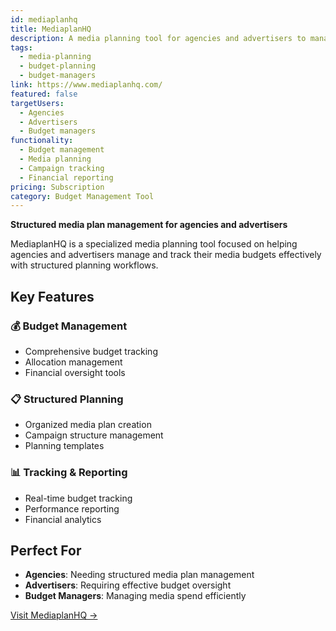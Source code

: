 ```yaml
---
id: mediaplanhq
title: MediaplanHQ
description: A media planning tool for agencies and advertisers to manage and track budgets effectively.
tags:
  - media-planning
  - budget-planning
  - budget-managers
link: https://www.mediaplanhq.com/
featured: false
targetUsers:
  - Agencies
  - Advertisers
  - Budget managers
functionality:
  - Budget management
  - Media planning
  - Campaign tracking
  - Financial reporting
pricing: Subscription
category: Budget Management Tool
---
```


**Structured media plan management for agencies and advertisers**

MediaplanHQ is a specialized media planning tool focused on helping agencies and advertisers manage and track their media budgets effectively with structured planning workflows.

## Key Features

### 💰 **Budget Management**
- Comprehensive budget tracking
- Allocation management
- Financial oversight tools

### 📋 **Structured Planning**
- Organized media plan creation
- Campaign structure management
- Planning templates

### 📊 **Tracking & Reporting**
- Real-time budget tracking
- Performance reporting
- Financial analytics

## Perfect For

- **Agencies**: Needing structured media plan management
- **Advertisers**: Requiring effective budget oversight
- **Budget Managers**: Managing media spend efficiently

[Visit MediaplanHQ →](https://www.mediaplanhq.com/) 